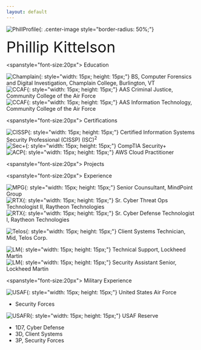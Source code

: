 ```yaml
---
layout: default
---
```


![PhillProfile](./assets/images/PhillProfile.jpg){: .center-image style="border-radius: 50%;"}

<span style="font-size:40px">Phillip Kittelson</span>

<spanstyle="font-size:20px"><i class="fa fa-graduation-cap" aria-hidden="true" style="color:#191970"></i> Education</span>

![Champlain](./assets/images/resume/champlain.png){: style="width: 15px; height: 15px;"} BS, Computer Forensics and Digital Investigation, Champlain College, Burlington, VT<br>
![CCAF](./assets/images/resume/ccaf.png){: style="width: 15px; height: 15px;"} AAS Criminal Justice, Community College of the Air Force<br>
![CCAF](./assets/images/resume/ccaf.png){: style="width: 15px; height: 15px;"} AAS Information Technology, Community College of the Air Force<br>

<spanstyle="font-size:20px"><i class="fa fa-certificate" aria-hidden="true" style="color:#191970"></i> Certifications</span>

![CISSP](./assets/images/resume/cissp.png){: style="width: 15px; height: 15px;"} Certified Information Systems Security Professional (CISSP) (ISC)<sup>2</sup><br>
![Sec+](./assets/images/resume/sec.png){: style="width: 15px; height: 15px;"} CompTIA Security+<br>
![ACP](./assets/images/resume/ACP.png){: style="width: 15px; height: 15px;"} AWS Cloud Practitioner<br>

<spanstyle="font-size:20px"><i class="fa fa-terminal" style="color:#191970" aria-hidden="true"></i> Projects</span>

<spanstyle="font-size:20px"><i class="fa fa-briefcase" aria-hidden="true" style="color:#191970"></i> Experience</span>

![MPG](./assets/images/resume/mpg.jpg){: style="width: 15px; height: 15px;"} Senior Counsultant, MindPoint Group<br>
![RTX](./assets/images/resume/rtx.jpg){: style="width: 15px; height: 15px;"} Sr. Cyber Threat Ops Technologist II, Raytheon Technologies<br>
![RTX](./assets/images/resume/rtx.jpg){: style="width: 15px; height: 15px;"} Sr. Cyber Defense Technologist I, Raytheon Technologies<br>

![Telos](./assets/images/resume/telos.png){: style="width: 15px; height: 15px;"} Client Systems Technician, Mid, Telos Corp.<br>

![LM](./assets/images/resume/lm.png){: style="width: 15px; height: 15px;"} Technical Support, Lockheed Martin<br>
![LM](./assets/images/resume/lm.png){: style="width: 15px; height: 15px;"} Security Assistant Senior, Lockheed Martin<br>

<spanstyle="font-size:20px"><i class="fa fa-star" aria-hidden="true" style="color:#191970"></i> Military Experience<br></span>

![USAF](./assets/images/resume/usaf.png){: style="width: 15px; height: 15px;"} United States Air Force<br>
- Security Forces

![USAFR](./assets/images/resume/usafr.jpg){: style="width: 15px; height: 15px;"} USAF Reserve<br>
- 1D7, Cyber Defense
- 3D, Client Systems
- 3P, Security Forces